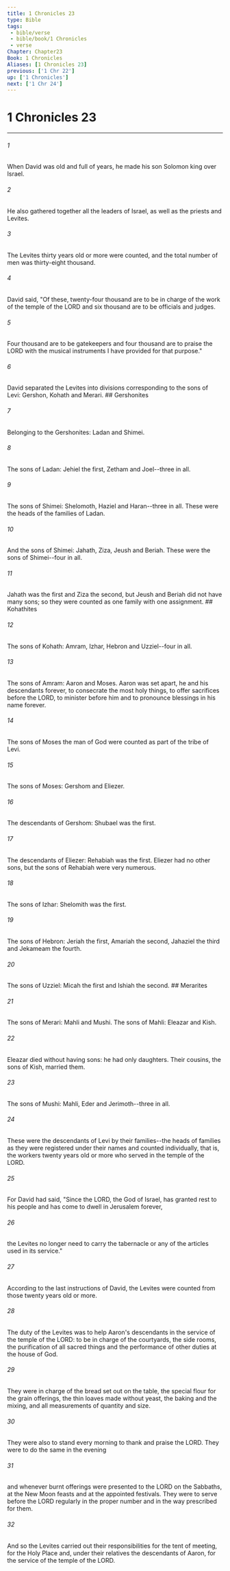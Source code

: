 ```yaml
---
title: 1 Chronicles 23
type: Bible
tags:
 - bible/verse
 - bible/book/1 Chronicles
 - verse
Chapter: Chapter23
Book: 1 Chronicles
Aliases: [1 Chronicles 23]
previous: ['1 Chr 22']
up: ['1 Chronicles']
next: ['1 Chr 24']
---
```

# 1 Chronicles 23

***


###### 1 
When David was old and full of years, he made his son Solomon king over Israel. 

###### 2 
He also gathered together all the leaders of Israel, as well as the priests and Levites. 

###### 3 
The Levites thirty years old or more were counted, and the total number of men was thirty-eight thousand. 

###### 4 
David said, "Of these, twenty-four thousand are to be in charge of the work of the temple of the LORD and six thousand are to be officials and judges. 

###### 5 
Four thousand are to be gatekeepers and four thousand are to praise the LORD with the musical instruments I have provided for that purpose." 

###### 6 
David separated the Levites into divisions corresponding to the sons of Levi: Gershon, Kohath and Merari. ## Gershonites 

###### 7 
Belonging to the Gershonites: Ladan and Shimei. 

###### 8 
The sons of Ladan: Jehiel the first, Zetham and Joel--three in all. 

###### 9 
The sons of Shimei: Shelomoth, Haziel and Haran--three in all. These were the heads of the families of Ladan. 

###### 10 
And the sons of Shimei: Jahath, Ziza, Jeush and Beriah. These were the sons of Shimei--four in all. 

###### 11 
Jahath was the first and Ziza the second, but Jeush and Beriah did not have many sons; so they were counted as one family with one assignment. ## Kohathites 

###### 12 
The sons of Kohath: Amram, Izhar, Hebron and Uzziel--four in all. 

###### 13 
The sons of Amram: Aaron and Moses. Aaron was set apart, he and his descendants forever, to consecrate the most holy things, to offer sacrifices before the LORD, to minister before him and to pronounce blessings in his name forever. 

###### 14 
The sons of Moses the man of God were counted as part of the tribe of Levi. 

###### 15 
The sons of Moses: Gershom and Eliezer. 

###### 16 
The descendants of Gershom: Shubael was the first. 

###### 17 
The descendants of Eliezer: Rehabiah was the first. Eliezer had no other sons, but the sons of Rehabiah were very numerous. 

###### 18 
The sons of Izhar: Shelomith was the first. 

###### 19 
The sons of Hebron: Jeriah the first, Amariah the second, Jahaziel the third and Jekameam the fourth. 

###### 20 
The sons of Uzziel: Micah the first and Ishiah the second. ## Merarites 

###### 21 
The sons of Merari: Mahli and Mushi. The sons of Mahli: Eleazar and Kish. 

###### 22 
Eleazar died without having sons: he had only daughters. Their cousins, the sons of Kish, married them. 

###### 23 
The sons of Mushi: Mahli, Eder and Jerimoth--three in all. 

###### 24 
These were the descendants of Levi by their families--the heads of families as they were registered under their names and counted individually, that is, the workers twenty years old or more who served in the temple of the LORD. 

###### 25 
For David had said, "Since the LORD, the God of Israel, has granted rest to his people and has come to dwell in Jerusalem forever, 

###### 26 
the Levites no longer need to carry the tabernacle or any of the articles used in its service." 

###### 27 
According to the last instructions of David, the Levites were counted from those twenty years old or more. 

###### 28 
The duty of the Levites was to help Aaron's descendants in the service of the temple of the LORD: to be in charge of the courtyards, the side rooms, the purification of all sacred things and the performance of other duties at the house of God. 

###### 29 
They were in charge of the bread set out on the table, the special flour for the grain offerings, the thin loaves made without yeast, the baking and the mixing, and all measurements of quantity and size. 

###### 30 
They were also to stand every morning to thank and praise the LORD. They were to do the same in the evening 

###### 31 
and whenever burnt offerings were presented to the LORD on the Sabbaths, at the New Moon feasts and at the appointed festivals. They were to serve before the LORD regularly in the proper number and in the way prescribed for them. 

###### 32 
And so the Levites carried out their responsibilities for the tent of meeting, for the Holy Place and, under their relatives the descendants of Aaron, for the service of the temple of the LORD. 
